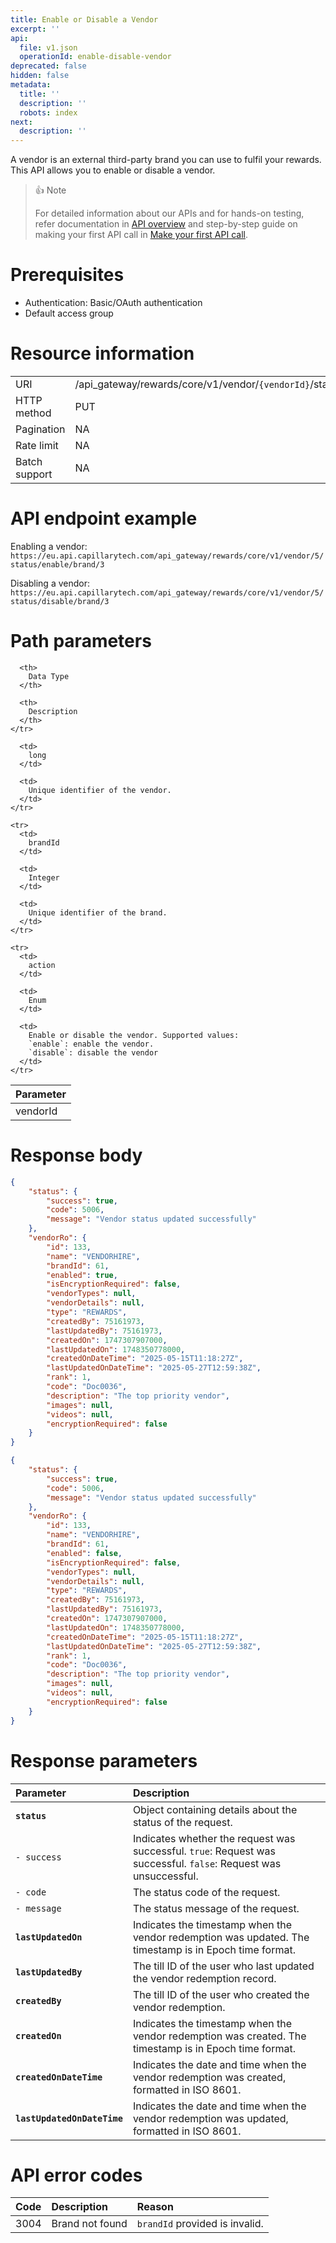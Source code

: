 ```yaml
---
title: Enable or Disable a Vendor
excerpt: ''
api:
  file: v1.json
  operationId: enable-disable-vendor
deprecated: false
hidden: false
metadata:
  title: ''
  description: ''
  robots: index
next:
  description: ''
---
```

A vendor is an external third-party brand you can use to fulfil your rewards. This API allows you to enable or disable a vendor.

> 👍 Note
>
> For detailed information about our APIs and for hands-on testing, refer documentation in [API overview](https://docs.capillarytech.com/reference/apioverview) and step-by-step guide on making your first API call in [Make your first API call](https://docs.capillarytech.com/reference/make-your-first-api-call).

# Prerequisites

*   Authentication: Basic/OAuth authentication
*   Default access group

# Resource information

|               |                                                                                       |
| :------------ | :------------------------------------------------------------------------------------ |
| URI           | /api\_gateway/rewards/core/v1/vendor/`{vendorId}`/status/`{action}`/brand/`{brandId}` |
| HTTP method   | PUT                                                                                   |
| Pagination    | NA                                                                                    |
| Rate limit    | NA                                                                                    |
| Batch support | NA                                                                                    |

# API endpoint example

Enabling a vendor: `https://eu.api.capillarytech.com/api_gateway/rewards/core/v1/vendor/5/status/enable/brand/3`

Disabling a vendor: `https://eu.api.capillarytech.com/api_gateway/rewards/core/v1/vendor/5/status/disable/brand/3`

# Path parameters

<Table>
  <thead>
    <tr>
      <th>
        Parameter
      </th>

      <th>
        Data Type
      </th>

      <th>
        Description
      </th>
    </tr>
  </thead>

  <tbody>
    <tr>
      <td>
        vendorId
      </td>

      <td>
        long
      </td>

      <td>
        Unique identifier of the vendor.
      </td>
    </tr>

    <tr>
      <td>
        brandId
      </td>

      <td>
        Integer
      </td>

      <td>
        Unique identifier of the brand.
      </td>
    </tr>

    <tr>
      <td>
        action
      </td>

      <td>
        Enum
      </td>

      <td>
        Enable or disable the vendor. Supported values:
        `enable`: enable the vendor.
        `disable`: disable the vendor
      </td>
    </tr>
  </tbody>
</Table>

# Response body

```json Enable a vendor
{
    "status": {
        "success": true,
        "code": 5006,
        "message": "Vendor status updated successfully"
    },
    "vendorRo": {
        "id": 133,
        "name": "VENDORHIRE",
        "brandId": 61,
        "enabled": true,
        "isEncryptionRequired": false,
        "vendorTypes": null,
        "vendorDetails": null,
        "type": "REWARDS",
        "createdBy": 75161973,
        "lastUpdatedBy": 75161973,
        "createdOn": 1747307907000,
        "lastUpdatedOn": 1748350778000,
        "createdOnDateTime": "2025-05-15T11:18:27Z",
        "lastUpdatedOnDateTime": "2025-05-27T12:59:38Z",
        "rank": 1,
        "code": "Doc0036",
        "description": "The top priority vendor",
        "images": null,
        "videos": null,
        "encryptionRequired": false
    }
}
```
```json Disable a vendor
{
    "status": {
        "success": true,
        "code": 5006,
        "message": "Vendor status updated successfully"
    },
    "vendorRo": {
        "id": 133,
        "name": "VENDORHIRE",
        "brandId": 61,
        "enabled": false,
        "isEncryptionRequired": false,
        "vendorTypes": null,
        "vendorDetails": null,
        "type": "REWARDS",
        "createdBy": 75161973,
        "lastUpdatedBy": 75161973,
        "createdOn": 1747307907000,
        "lastUpdatedOn": 1748350778000,
        "createdOnDateTime": "2025-05-15T11:18:27Z",
        "lastUpdatedOnDateTime": "2025-05-27T12:59:38Z",
        "rank": 1,
        "code": "Doc0036",
        "description": "The top priority vendor",
        "images": null,
        "videos": null,
        "encryptionRequired": false
    }
}
```

# Response parameters

| Parameter                   | Description                                                                                                      |
| :-------------------------- | :--------------------------------------------------------------------------------------------------------------- |
| **`status`**                | Object containing details about the status of the request.                                                       |
| `- success`                 | Indicates whether the request was successful. `true`: Request was successful. `false`: Request was unsuccessful. |
| `- code`                    | The status code of the request.                                                                                  |
| `- message`                 | The status message of the request.                                                                               |
| **`lastUpdatedOn`**         | Indicates the timestamp when the vendor redemption was updated. The timestamp is in Epoch time format.           |
| **`lastUpdatedBy`**         | The till ID of the user who last updated the vendor redemption record.                                           |
| **`createdBy`**             | The till ID of the user who created the vendor redemption.                                                       |
| **`createdOn`**             | Indicates the timestamp when the vendor redemption was created. The timestamp is in Epoch time format.           |
| **`createdOnDateTime`**     | Indicates the date and time when the vendor redemption was created, formatted in ISO 8601.                       |
| **`lastUpdatedOnDateTime`** | Indicates the date and time when the vendor redemption was updated, formatted in ISO 8601.                       |

# API error codes

| Code | Description     | Reason                         |
| :--- | :-------------- | :----------------------------- |
| 3004 | Brand not found | `brandId` provided is invalid. |